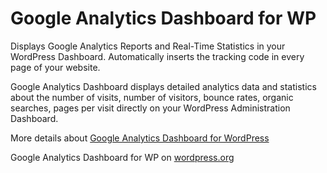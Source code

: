 Google Analytics Dashboard for WP
=================================

Displays Google Analytics Reports and Real-Time Statistics in your WordPress Dashboard. Automatically inserts the tracking code in every page of your website.

Google Analytics Dashboard displays detailed analytics data and statistics about the number of visits, number of visitors, bounce rates, organic searches, pages per visit directly on your WordPress Administration Dashboard.

More details about <a href="http://deconf.com/google-analytics-dashboard-wordpress/">Google Analytics Dashboard for WordPress</a>

Google Analytics Dashboard for WP on <a href="http://wordpress.org/plugins/google-analytics-dashboard-for-wp/">wordpress.org</a>

